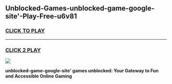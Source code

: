 
## Unblocked-Games-unblocked-game-google-site'-Play-Free-u6v81
<h3>
<a href="https://premium76.site?title=unblocked-game-google-site'&ref=10A">CLICK TO PLAY</a></h3>
<hr>

<h3>
<a href="https://premium76.site?title=unblocked-game-google-site'&ref=10A">CLICK 2 PLAY</a>
  
</h3>

<a href="https://premium76.site?title=unblocked-game-google-site'&ref=10A"><img src="https://clearcache.store/games.png"></a>


**unblocked-game-google-site' games unblocked: Your Gateway to Fun and Accessible Online Gaming**
